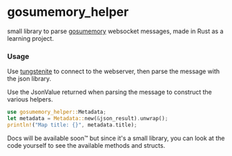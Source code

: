 # gosumemory_helper

small library to parse [gosumemory](https://github.com/l3lackShark/gosumemory) websocket messages, made in Rust as a learning project.

### Usage

Use [tungstenite](https://docs.rs/crate/tungstenite/0.18.0) to connect to the webserver, then parse the message with the json library.

Use the JsonValue returned when parsing the message to construct the various helpers.

```Rust
use gosumemory_helper::Metadata;
let metadata = Metadata::new(&json_result).unwrap();
println!("Map title: {}", metadata.title);
```

Docs will be available soon:tm: but since it's a small library, you can look at the code yourself to see the available methods and structs. 